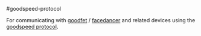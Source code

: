 #goodspeed-protocol

For communicating with [goodfet](http://goodfet.sourceforge.net/hardware/goodfet42/) / [facedancer](http://goodfet.sourceforge.net/hardware/facedancer21/) and related devices using the [goodspeed protocol](http://goodfet.sourceforge.net/manual/).
